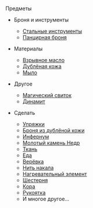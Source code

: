 Предметы  

- Броня и инструменты
    * [Стальные инструменты](refined_tools.md)
    * [Панцирная броня](plate_armor.md)

- Материалы
    * [Взрывное масло](blasting_oil.md)
    * [Дублёная кожа](tanned_leather.md)
    * [Мыло](soap.md)

- Другое
    * [Магический свиток](arcane_scrolls.md)
    * [Динамит](dynamite.md)

- Сделать
    * [Упряжки](restraint.md)
    * [Броня из дублёной кожи](tanned_armor.md)
    * [Инфернум](hellfire.md)
    * [Молотый камень Недр](ground_netherrack.md)
    * [Ткань](fabric.md)
    * [Еда](foods.md)
    * [Верёвка](rope.md)
    * [Нить накала](filament.md)
    * [Нагревательный элемент](element.md)
    * [Шестерня](gear.md)
    * [Кора](bark.md)
    * [Рукоятка](haft.md)
    * И многое другое...